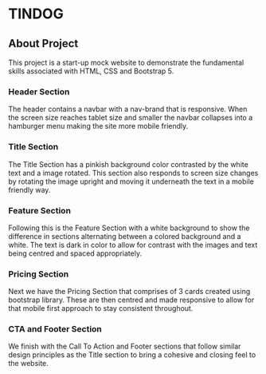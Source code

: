 # TINDOG

## About Project

This project is a start-up mock website to demonstrate the fundamental skills associated with HTML, CSS and Bootstrap 5. 

### Header Section
The header contains a navbar with a nav-brand that is responsive. When the screen size reaches tablet size and smaller the navbar collapses into a hamburger menu making the site more mobile friendly. 

### Title Section
The Title Section has a pinkish background color contrasted by the white text and a image rotated. This section also responds to screen size changes by rotating the image upright and moving it underneath the text in a mobile friendly way. 

### Feature Section
Following this is the Feature Section with a white background to show the difference in sections alternating between a colored background and a white. The text is dark in color to allow for contrast with the images and text being centred and spaced appropriately. 

### Pricing Section
Next we have the Pricing Section that comprises of 3 cards created using bootstrap library. These are then centred and made responsive to allow for that mobile first approach to stay consistent throughout. 

### CTA and Footer Section
We finish with the Call To Action and Footer sections that follow similar design principles as the Title section to bring a cohesive and closing feel to the website. 
